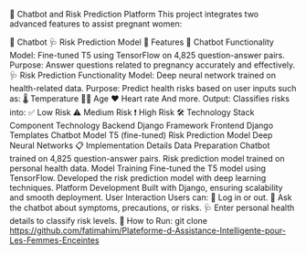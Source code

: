 🌟 Chatbot and Risk Prediction Platform
This project integrates two advanced features to assist pregnant women:

🤖 Chatbot
🩺 Risk Prediction Model
🚀 Features
🤖 Chatbot Functionality
Model: Fine-tuned T5 using TensorFlow on 4,825 question-answer pairs.
Purpose: Answer questions related to pregnancy accurately and effectively.
🩺 Risk Prediction Functionality
Model: Deep neural network trained on health-related data.
Purpose: Predict health risks based on user inputs such as:
🌡️ Temperature
👩‍🦳 Age
❤️ Heart rate
And more.
Output: Classifies risks into:
✅ Low Risk
⚠️ Medium Risk
❗ High Risk
🛠 Technology Stack
Component	Technology
Backend	Django Framework
Frontend	Django Templates
Chatbot Model	T5 (fine-tuned)
Risk Prediction Model	Deep Neural Networks
📋 Implementation Details
Data Preparation
Chatbot trained on 4,825 question-answer pairs.
Risk prediction model trained on personal health data.
Model Training
Fine-tuned the T5 model using TensorFlow.
Developed the risk prediction model with deep learning techniques.
Platform Development
Built with Django, ensuring scalability and smooth deployment.
User Interaction
Users can:
🛂 Log in or out.
🤖 Ask the chatbot about symptoms, precautions, or risks.
🩺 Enter personal health details to classify risk levels.
🚀 How to Run:
git clone https://github.com/fatimahim/Plateforme-d-Assistance-Intelligente-pour-Les-Femmes-Enceintes
